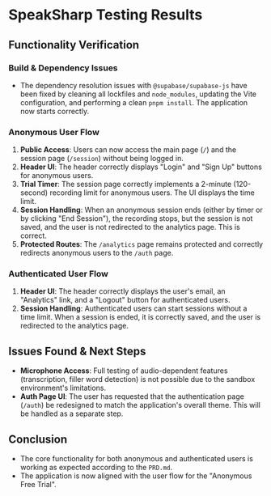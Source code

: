 # SpeakSharp Testing Results

## Functionality Verification

### Build & Dependency Issues
- The dependency resolution issues with `@supabase/supabase-js` have been fixed by cleaning all lockfiles and `node_modules`, updating the Vite configuration, and performing a clean `pnpm install`. The application now starts correctly.

### Anonymous User Flow
1.  **Public Access**: Users can now access the main page (`/`) and the session page (`/session`) without being logged in.
2.  **Header UI**: The header correctly displays "Login" and "Sign Up" buttons for anonymous users.
3.  **Trial Timer**: The session page correctly implements a 2-minute (120-second) recording limit for anonymous users. The UI displays the time limit.
4.  **Session Handling**: When an anonymous session ends (either by timer or by clicking "End Session"), the recording stops, but the session is not saved, and the user is not redirected to the analytics page. This is correct.
5.  **Protected Routes**: The `/analytics` page remains protected and correctly redirects anonymous users to the `/auth` page.

### Authenticated User Flow
1.  **Header UI**: The header correctly displays the user's email, an "Analytics" link, and a "Logout" button for authenticated users.
2.  **Session Handling**: Authenticated users can start sessions without a time limit. When a session is ended, it is correctly saved, and the user is redirected to the analytics page.

## Issues Found & Next Steps
- **Microphone Access**: Full testing of audio-dependent features (transcription, filler word detection) is not possible due to the sandbox environment's limitations.
- **Auth Page UI**: The user has requested that the authentication page (`/auth`) be redesigned to match the application's overall theme. This will be handled as a separate step.

## Conclusion
- The core functionality for both anonymous and authenticated users is working as expected according to the `PRD.md`.
- The application is now aligned with the user flow for the "Anonymous Free Trial".
